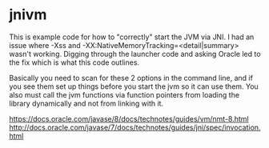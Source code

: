 # jnivm
This is example code for how to "correctly" start the JVM via JNI.
I had an issue where -Xss and -XX:NativeMemoryTracking=<detail|summary> wasn't working.
Digging through the launcher code and asking Oracle led to the fix which is what this code 
outlines.

Basically you need to scan for these 2 options in the command line, and if you see them
set up things before you start the jvm so it can use them.
You also must call the jvm functions via function pointers from loading the library dynamically
and not from linking with it.

https://docs.oracle.com/javase/8/docs/technotes/guides/vm/nmt-8.html
http://docs.oracle.com/javase/7/docs/technotes/guides/jni/spec/invocation.html
